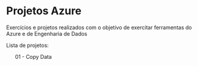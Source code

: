 <h1> Projetos Azure </h1>

<p> Exercícios e projetos realizados com o objetivo de exercitar ferramentas do Azure e de Engenharia de Dados </p>
<p> Lista de projetos: </p>
<ul> 01 - Copy Data </ul>

